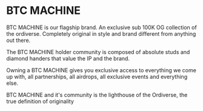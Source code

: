 # BTC MACHINE

BTC MACHINE is our flagship brand. An exclusive sub 100K OG collection of the ordiverse. Completely original in style and brand different from anything out there.

The BTC MACHINE holder community is composed of absolute studs and diamond handers that value the IP and the brand.

Owning a BTC MACHINE gives you exclusive access to everything we come up with, all partnerships, all airdrops, all exclusive events and everything else.

BTC MACHINE and it's community is the lighthouse of the Ordiverse, the true definition of originality
